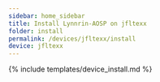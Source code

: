 ```yaml
---
sidebar: home_sidebar
title: Install Lynnrin-AOSP on jfltexx
folder: install
permalink: /devices/jfltexx/install
device: jfltexx
---
```

{% include templates/device_install.md %}
